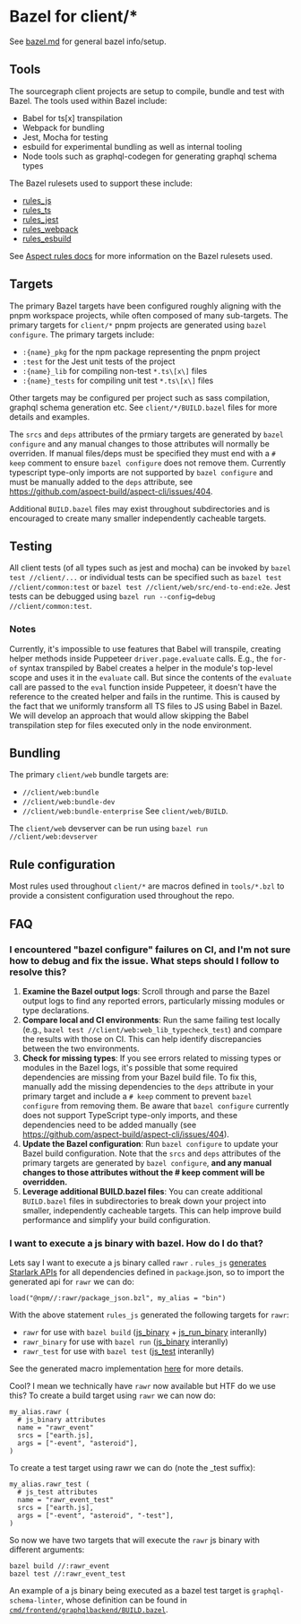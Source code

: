 # Bazel for client/*

See [bazel.md](./bazel.md) for general bazel info/setup.

## Tools

The sourcegraph client projects are setup to compile, bundle and test with Bazel. The tools used within Bazel include:
* Babel for ts\[x\] transpilation
* Webpack for bundling
* Jest, Mocha for testing
* esbuild for experimental bundling as well as internal tooling
* Node tools such as graphql-codegen for generating graphql schema types

The Bazel rulesets used to support these include:
* [rules_js](https://github.com/aspect-build/rules_js)
* [rules_ts](https://github.com/aspect-build/rules_ts)
* [rules_jest](https://github.com/aspect-build/rules_jest)
* [rules_webpack](https://github.com/aspect-build/rules_webpack)
* [rules_esbuild](https://github.com/aspect-build/rules_esbuild)

See [Aspect rules docs](https://docs.aspect.build/rules/) for more information on the Bazel rulesets used.

## Targets

The primary Bazel targets have been configured roughly aligning with the pnpm workspace projects, while often composed of many sub-targets. The primary targets for `client/*` pnpm projects are generated using `bazel configure`. The primary targets include:
* `:{name}_pkg` for the npm package representing the pnpm project
* `:test` for the Jest unit tests of the project
* `:{name}_lib` for compiling non-test `*.ts\[x\]` files
* `:{name}_tests` for compiling unit test `*.ts\[x\]` files

Other targets may be configured per project such as sass compilation, graphql schema generation etc. See `client/*/BUILD.bazel` files for more details and examples.

The `srcs` and `deps` attributes of the prmiary targets are generated by `bazel configure` and any manual changes to those attributes will normally be overriden. If manual files/deps must be specified they must end with a `# keep` comment to ensure `bazel configure` does not remove them. Currently typescript type-only imports are not supported by `bazel configure` and must be manually added to the `deps` attribute, see https://github.com/aspect-build/aspect-cli/issues/404.

Additional `BUILD.bazel` files may exist throughout subdirectories and is encouraged to create many smaller independently cacheable targets.

## Testing

All client tests (of all types such as jest and mocha) can be invoked by `bazel test //client/...` or individual tests can be specified such as `bazel test //client/common:test` or `bazel test //client/web/src/end-to-end:e2e`. Jest tests can be debugged using `bazel run --config=debug //client/common:test`.

### Notes

Currently, it's impossible to use features that Babel will transpile, creating helper methods inside Puppeteer `driver.page.evaluate` calls. E.g., the `for-of` syntax transpiled by Babel creates a helper in the module's top-level scope and uses it in the `evaluate` call. But since the contents of the `evaluate` call are passed to the `eval` function inside Puppeteer, it doesn't have the reference to the created helper and fails in the runtime. This is caused by the fact that we uniformly transform all TS files to JS using Babel in Bazel. We will develop an approach that would allow skipping the Babel transpilation step for files executed only in the node environment.

## Bundling

The primary `client/web` bundle targets are:
* `//client/web:bundle`
* `//client/web:bundle-dev`
* `//client/web:bundle-enterprise`
See `client/web/BUILD`.

The `client/web` devserver can be run using `bazel run //client/web:devserver`

## Rule configuration

Most rules used throughout `client/*` are macros defined in `tools/*.bzl` to provide a consistent configuration used throughout the repo.

## FAQ

###  I encountered "bazel configure" failures on CI, and I'm not sure how to debug and fix the issue. What steps should I follow to resolve this?

1. **Examine the Bazel output logs**: Scroll through and parse the Bazel output logs to find any reported errors, particularly missing modules or type declarations.
2. **Compare local and CI environments**: Run the same failing test locally (e.g., `bazel test //client/web:web_lib_typecheck_test`) and compare the results with those on CI. This can help identify discrepancies between the two environments.
3. **Check for missing types**: If you see errors related to missing types or modules in the Bazel logs, it's possible that some required dependencies are missing from your Bazel build file. To fix this, manually add the missing dependencies to the `deps` attribute in your primary target and include a `# keep` comment to prevent `bazel configure` from removing them. Be aware that `bazel configure` currently does not support TypeScript type-only imports, and these dependencies need to be added manually (see https://github.com/aspect-build/aspect-cli/issues/404).
4. **Update the Bazel configuration**: Run `bazel configure` to update your Bazel build configuration. Note that the `srcs` and `deps` attributes of the primary targets are generated by `bazel configure`, **and any manual changes to those attributes without the # keep comment will be overridden.**
5. **Leverage additional BUILD.bazel files**: You can create additional `BUILD.bazel` files in subdirectories to break down your project into smaller, independently cacheable targets. This can help improve build performance and simplify your build configuration.

### I want to execute a js binary with bazel. How do I do that?

Lets say I want to execute a js binary called `rawr` . `rules_js` [generates Starlark APIs](https://docs.aspect.build/rules/aspect_rules_js/docs/#using-binaries-published-to-npm) for all dependencies defined in `package`.json, so to import the generated api for `rawr` we can do:

```
load("@npm//:rawr/package_json.bzl", my_alias = "bin")
```

With the above statement `rules_js` generated the following targets for `rawr`:

* `rawr` for use with `bazel build` ([js_binary](https://docs.aspect.build/rules/aspect_rules_js/docs/js_binary) + [js_run_binary](https://docs.aspect.build/rules/aspect_rules_js/docs/js_run_binary) interanlly)
* `rawr_binary` for use with `bazel run` ([js_binary](https://docs.aspect.build/rules/aspect_rules_js/docs/js_binary) interanlly)
* `rawr_test` for use with `bazel test` ([js_test](https://docs.aspect.build/rules/aspect_rules_js/docs/js_binary#js_test) interanlly)

See the generated macro implementation [here](https://sourcegraph.com/github.com/aspect-build/rules_js@f60bbf809ec013df3979659b4dfa84bc248da3fa/-/blob/npm/private/npm_import.bzl?L281-331) for more details.

Cool? I mean we technically have `rawr` now available but HTF do we use this? To create a build target using `rawr` we can now do:

```
my_alias.rawr (
  # js_binary attributes
  name = "rawr_event"
  srcs = ["earth.js],
  args = ["-event", "asteroid"],
)
```

To create a test target using rawr we can do (note the _test suffix):

```
my_alias.rawr_test (
  # js_test attributes
  name = "rawr_event_test"
  srcs = ["earth.js],
  args = ["-event", "asteroid", "-test"],
)
```

So now we have two targets that will execute  the `rawr` js binary with different arguments:

```
bazel build //:rawr_event
bazel test //:rawr_event_test
```

An example of a js binary being executed as a bazel test target is `graphql-schema-linter`, whose definition can be found in [`cmd/frontend/graphqlbackend/BUILD.bazel`](https://sourcegraph.sourcegraph.com/github.com/sourcegraph/sourcegraph@71616027c3f461d6022f3fa2fa24c0e085ee545f/-/blob/cmd/frontend/graphqlbackend/BUILD.bazel).
